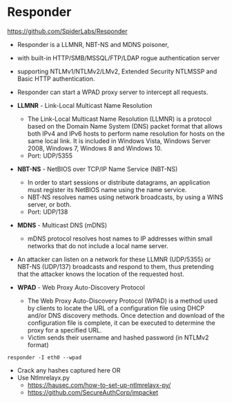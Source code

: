 # Responder
https://github.com/SpiderLabs/Responder

* Responder is a LLMNR, NBT-NS and MDNS poisoner,
* with built-in HTTP/SMB/MSSQL/FTP/LDAP rogue authentication server
* supporting NTLMv1/NTLMv2/LMv2, Extended Security NTLMSSP and Basic HTTP authentication.
* Responder can start a WPAD proxy server to intercept all requests.

* **LLMNR** - Link-Local Multicast Name Resolution
  - The Link-Local Multicast Name Resolution (LLMNR) is a protocol based on the Domain Name System (DNS) packet format that allows both IPv4 and IPv6 hosts to perform name resolution for hosts on the same local link. It is included in Windows Vista, Windows Server 2008, Windows 7, Windows 8 and Windows 10.
  - Port: UDP/5355

* **NBT-NS** - NetBIOS over TCP/IP Name Service (NBT-NS)
  - In order to start sessions or distribute datagrams, an application must register its NetBIOS name using the name service.
  - NBT-NS resolves names using network broadcasts, by using a WINS server, or both.
  - Port: UDP/138

* **MDNS** - Multicast DNS (mDNS)
  - mDNS protocol resolves host names to IP addresses within small networks that do not include a local name server.

* An attacker can listen on a network for these LLMNR (UDP/5355) or NBT-NS (UDP/137) broadcasts and respond to them, thus pretending that the attacker knows the location of the requested host.  

* **WPAD** - Web Proxy Auto-Discovery Protocol
  - The Web Proxy Auto-Discovery Protocol (WPAD) is a method used by clients to locate the URL of a configuration file using DHCP and/or DNS discovery methods. Once detection and download of the configuration file is complete, it can be executed to determine the proxy for a specified URL.
  - Victim sends their username and hashed password (in NTLMv2 format)
```
responder -I eth0 --wpad
```
  - Crack any hashes captured here OR
  - Use Ntlmrelayx.py
    - https://hausec.com/how-to-set-up-ntlmrelayx-py/
    - https://github.com/SecureAuthCorp/impacket
